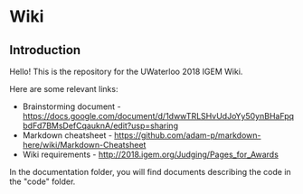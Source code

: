 # Wiki

## Introduction

Hello! This is the repository for the UWaterloo 2018 IGEM Wiki.

Here are some relevant links:
* Brainstorming document - <https://docs.google.com/document/d/1dwwTRLSHvUdJoYy50ynBHaFpqbdFd7BMsDefCqauknA/edit?usp=sharing>
* Markdown cheatsheet - <https://github.com/adam-p/markdown-here/wiki/Markdown-Cheatsheet>
* Wiki requirements - <http://2018.igem.org/Judging/Pages_for_Awards>

In the documentation folder, you will find documents describing the code in the "code" folder.

